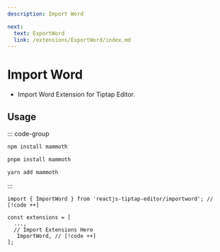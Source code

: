 ```yaml
---
description: Import Word

next:
  text: ExportWord
  link: /extensions/ExportWord/index.md
---
```


# Import Word

- Import Word Extension for Tiptap Editor.

## Usage

::: code-group

```sh [npm]
npm install mammoth
```

```sh [pnpm]
pnpm install mammoth
```

```sh [yarn]
yarn add mammoth
```

:::

```tsx
import { ImportWord } from 'reactjs-tiptap-editor/importword'; // [!code ++]

const extensions = [
  ...,
  // Import Extensions Here
   ImportWord, // [!code ++]
];
```
